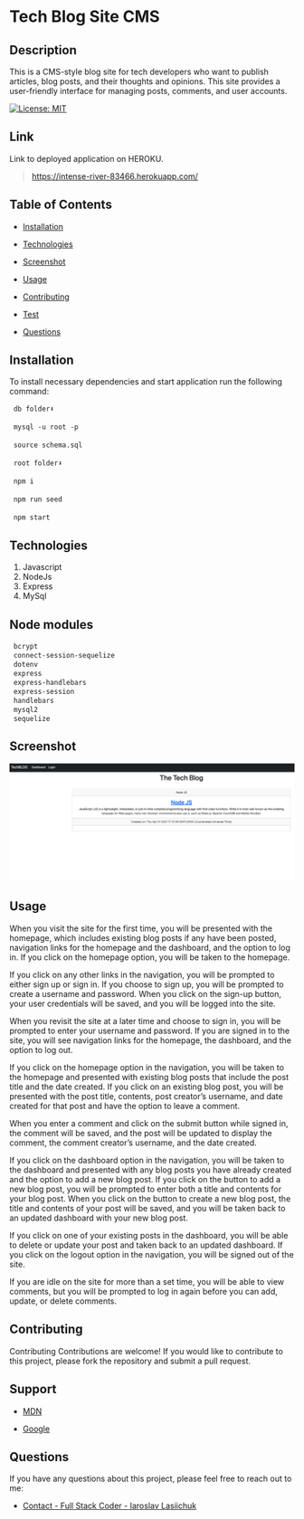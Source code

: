 # Tech Blog Site CMS

## Description 
This is a CMS-style blog site for tech developers who want to publish articles, blog posts, and their thoughts and opinions. This site provides a user-friendly interface for managing posts, comments, and user accounts.

[![License: MIT](https://img.shields.io/badge/License-MIT-yellow.svg)](https://opensource.org/licenses/MIT)

## Link
Link to deployed application on HEROKU.
>https://intense-river-83466.herokuapp.com/

## Table of Contents
  
  * [Installation](#installation)

  * [Technologies](#technologies)

  * [Screenshot](#screenshot)
  
  * [Usage](#usage)
  
  * [Contributing](#contributing)
  
  * [Test](#test)
  
  * [Questions](#questions)

  ## Installation
  To install necessary dependencies and start application run the following command:
  
     db folder⬇️
     
     mysql -u root -p

     source schema.sql

     root folder⬇️
     
     npm i

     npm run seed

     npm start

## Technologies
1. Javascript
2. NodeJs
3. Express
4. MySql

##  Node modules
     bcrypt
     connect-session-sequelize
     dotenv
     express
     express-handlebars
     express-session
     handlebars
     mysql2
     sequelize

## Screenshot
![Screenshot](./public/img/screenshot.png)

## Usage
When you visit the site for the first time, you will be presented with the homepage, which includes existing blog posts if any have been posted, navigation links for the homepage and the dashboard, and the option to log in. If you click on the homepage option, you will be taken to the homepage.

If you click on any other links in the navigation, you will be prompted to either sign up or sign in. If you choose to sign up, you will be prompted to create a username and password. When you click on the sign-up button, your user credentials will be saved, and you will be logged into the site.

When you revisit the site at a later time and choose to sign in, you will be prompted to enter your username and password. If you are signed in to the site, you will see navigation links for the homepage, the dashboard, and the option to log out.

If you click on the homepage option in the navigation, you will be taken to the homepage and presented with existing blog posts that include the post title and the date created. If you click on an existing blog post, you will be presented with the post title, contents, post creator’s username, and date created for that post and have the option to leave a comment.

When you enter a comment and click on the submit button while signed in, the comment will be saved, and the post will be updated to display the comment, the comment creator’s username, and the date created.

If you click on the dashboard option in the navigation, you will be taken to the dashboard and presented with any blog posts you have already created and the option to add a new blog post. If you click on the button to add a new blog post, you will be prompted to enter both a title and contents for your blog post. When you click on the button to create a new blog post, the title and contents of your post will be saved, and you will be taken back to an updated dashboard with your new blog post.

If you click on one of your existing posts in the dashboard, you will be able to delete or update your post and taken back to an updated dashboard. If you click on the logout option in the navigation, you will be signed out of the site.

If you are idle on the site for more than a set time, you will be able to view comments, but you will be prompted to log in again before you can add, update, or delete comments.

## Contributing

Contributing
Contributions are welcome! If you would like to contribute to this project, please fork the repository and submit a pull request.

## Support

- [MDN](https://developer.mozilla.org/en-US/) 

- [Google](https://Google.com)


## Questions

If you have any questions about this project, please feel free to reach out to me:
  
- [Contact - Full Stack Coder - Iaroslav Lasiichuk](mailto:lasiichuki@gmail.com)